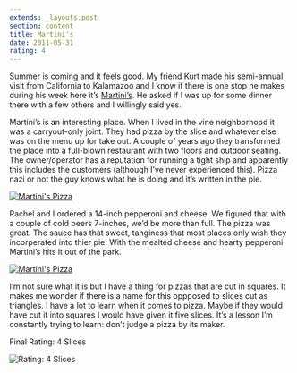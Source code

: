 ```yaml
---
extends: _layouts.post
section: content
title: Martini's
date: 2011-05-31
rating: 4
---
```


Summer is coming and it feels good. My friend Kurt made his semi-annual visit from California to Kalamazoo and I know if there is one stop he makes during his week here it’s [Martini’s](http://martinispizza.net/). He asked if I was up for some dinner there with a few others and I willingly said yes.

Martini’s is an interesting place. When I lived in the vine neighborhood it was a carryout-only joint. They had pizza by the slice and whatever else was on the menu up for take out. A couple of years ago they transformed the place into a full-blown restaurant with two floors and outdoor seating. The owner/operator has a reputation for running a tight ship and apparently this includes the customers (although I’ve never experienced this). Pizza nazi or not the guy knows what he is doing and it’s written in the pie.

[![Martini's Pizza](http://farm4.static.flickr.com/3048/5763287741_0ac229d013.jpg)](http://www.flickr.com/photos/joefearnley/5763287741/ "Martini's Pizza by joefearnley, on Flickr")

Rachel and I ordered a 14-inch pepperoni and cheese. We figured that with a couple of cold beers 7-inches, we’d be more than full. The pizza was great. The sauce has that sweet, tanginess that most places only wish they incorperated into thier pie. With the mealted cheese and hearty pepperoni Martini’s hits it out of the park.

[![Martini's Pizza](http://farm3.static.flickr.com/2421/5763835718_dff4a331ae.jpg)](http://www.flickr.com/photos/joefearnley/5763835718/ "Martini's Pizza by joefearnley, on Flickr")

I’m not sure what it is but I have a thing for pizzas that are cut in squares. It makes me wonder if there is a name for this oppposed to slices cut as triangles. I have a lot to learn when it comes to pizza. Maybe if they would have cut it into squares I would have given it five slices. It’s a lesson I’m constantly trying to learn: don’t judge a pizza by its maker.

Final Rating: 4 Slices

![Rating: 4 Slices](/assets/img/pizza4_sm.jpg)